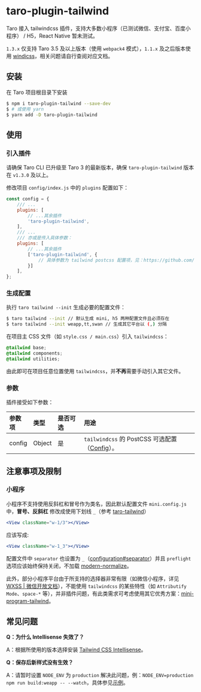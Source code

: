 # taro-plugin-tailwind

Taro 接入 tailwindcss 插件，支持大多数小程序（已测试微信、支付宝、百度小程序） / H5，React Native 暂未测试。

`1.3.x` 仅支持 Taro 3.5 及以上版本（使用 `webpack4` 模式），`1.1.x` 及之后版本使用 [windicss](https://windicss.org/)，相关问题请自行查阅对应文档。

## 安装

在 Taro 项目根目录下安装

```bash
$ npm i taro-plugin-tailwind --save-dev
$ # 或使用 yarn
$ yarn add -D taro-plugin-tailwind
```

## 使用

### 引入插件

请确保 Taro CLI 已升级至 Taro 3 的最新版本，确保 `taro-plugin-tailwind` 版本在 `v1.3.0` 及以上。

修改项目 `config/index.js` 中的 `plugins` 配置如下：

```js
const config = {
    /// ...
    plugins: [
        // ...其余插件
        'taro-plugin-tailwind',
    ],
    /// ...
    /// 亦或是传入具体参数：
    plugins: [
        // ...其余插件
        ['taro-plugin-tailwind', {
            // 具体参数为 tailwind postcss 配置项，见：https://github.com/tailwindlabs/tailwindcss/blob/master/types/config.d.ts#L352
        }]
    ],
};
```

### 生成配置

执行 `taro tailwind --init` 生成必要的配置文件：

```bash
$ taro tailwind --init // 默认生成 mini, h5 两种配置文件且必须存在
$ taro tailwind --init weapp,tt,swan // 生成其它平台以 (,) 分隔
```

在项目主 CSS 文件（如 `style.css / main.css`）引入 `tailwindcss`：

```css
@tailwind base;
@tailwind components;
@tailwind utilities;
```

由此即可在项目任意位置使用 `tailwindcss`，并**不再**需要手动引入其它文件。

### 参数

插件接受如下参数：

| 参数项 | 类型   | 是否可选 | 用途                                                                     |
| :----- | :----- | :------- | :----------------------------------------------------------------------- |
| config   | Object | 是       | `tailwindcss` 的 PostCSS 可选配置（[Config](https://github.com/tailwindlabs/tailwindcss/blob/master/types/config.d.ts#L352)）。 |

## 注意事项及限制

### 小程序

小程序不支持使用反斜杠和冒号作为类名，因此默认配置文件 `mini.config.js` 中，**冒号、反斜杠** 修改成使用下划线 `_`（参考 [taro-tailwind](https://github.com/windedge/taro-tailwind)）

```jsx
<View className="w-1/3"></View>
```

应该写成:

```jsx
<View className="w-1_3"></View>
```

配置文件中 `separator` 也设置为 `_`（[configuration#separator](https://tailwindcss.com/docs/configuration#separator)）并且 `preflight` 选项应该始终保持关闭，不加载 [modern-normalize](https://github.com/sindresorhus/modern-normalize)。

此外，部分小程序平台由于所支持的选择器非常有限（如微信小程序，详见 [WXSS | 微信开放文档](https://developers.weixin.qq.com/miniprogram/dev/framework/view/wxss.html)），不能使用 `tailwindcss` 的某些特性（如 `Attributify Mode`、`space-*` 等），并非插件问题，有此类需求可考虑使用其它优秀方案：[mini-program-tailwind](https://github.com/dcasia/mini-program-tailwind)。

## 常见问题

**Q：为什么 Intellisense 失效了？**

A：根据所使用的版本选择安装 [Tailwind CSS Intellisense](https://marketplace.visualstudio.com/items?itemName=bradlc.vscode-tailwindcss)。

**Q：保存后新样式没有生效？**

A：请暂时设置 `NODE_ENV` 为 `production` 解决此问题，例：`NODE_ENV=production npm run build:weapp -- --watch`，具体参见[示例](https://github.com/pcdotfan/taro-plugin-tailwind/tree/main/example)。
